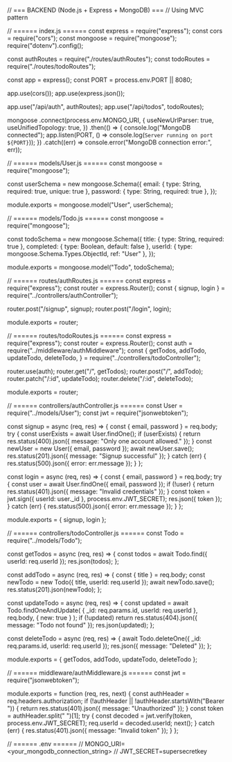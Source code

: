 // === BACKEND (Node.js + Express + MongoDB) ===
// Using MVC pattern

// ====== index.js ======
const express = require("express");
const cors = require("cors");
const mongoose = require("mongoose");
require("dotenv").config();

const authRoutes = require("./routes/authRoutes");
const todoRoutes = require("./routes/todoRoutes");

const app = express();
const PORT = process.env.PORT || 8080;

app.use(cors());
app.use(express.json());

app.use("/api/auth", authRoutes);
app.use("/api/todos", todoRoutes);

mongoose
  .connect(process.env.MONGO_URI, {
    useNewUrlParser: true,
    useUnifiedTopology: true,
  })
  .then(() => {
    console.log("MongoDB connected");
    app.listen(PORT, () => console.log(`Server running on port ${PORT}`));
  })
  .catch((err) => console.error("MongoDB connection error:", err));


// ====== models/User.js ======
const mongoose = require("mongoose");

const userSchema = new mongoose.Schema({
  email: { type: String, required: true, unique: true },
  password: { type: String, required: true },
});

module.exports = mongoose.model("User", userSchema);


// ====== models/Todo.js ======
const mongoose = require("mongoose");

const todoSchema = new mongoose.Schema({
  title: { type: String, required: true },
  completed: { type: Boolean, default: false },
  userId: { type: mongoose.Schema.Types.ObjectId, ref: "User" },
});

module.exports = mongoose.model("Todo", todoSchema);


// ====== routes/authRoutes.js ======
const express = require("express");
const router = express.Router();
const { signup, login } = require("../controllers/authController");

router.post("/signup", signup);
router.post("/login", login);

module.exports = router;


// ====== routes/todoRoutes.js ======
const express = require("express");
const router = express.Router();
const auth = require("../middleware/authMiddleware");
const {
  getTodos,
  addTodo,
  updateTodo,
  deleteTodo,
} = require("../controllers/todoController");

router.use(auth);
router.get("/", getTodos);
router.post("/", addTodo);
router.patch("/:id", updateTodo);
router.delete("/:id", deleteTodo);

module.exports = router;


// ====== controllers/authController.js ======
const User = require("../models/User");
const jwt = require("jsonwebtoken");

const signup = async (req, res) => {
  const { email, password } = req.body;
  try {
    const userExists = await User.findOne();
    if (userExists) {
      return res.status(400).json({ message: "Only one account allowed." });
    }
    const newUser = new User({ email, password });
    await newUser.save();
    res.status(201).json({ message: "Signup successful" });
  } catch (err) {
    res.status(500).json({ error: err.message });
  }
};

const login = async (req, res) => {
  const { email, password } = req.body;
  try {
    const user = await User.findOne({ email, password });
    if (!user) {
      return res.status(401).json({ message: "Invalid credentials" });
    }
    const token = jwt.sign({ userId: user._id }, process.env.JWT_SECRET);
    res.json({ token });
  } catch (err) {
    res.status(500).json({ error: err.message });
  }
};

module.exports = { signup, login };


// ====== controllers/todoController.js ======
const Todo = require("../models/Todo");

const getTodos = async (req, res) => {
  const todos = await Todo.find({ userId: req.userId });
  res.json(todos);
};

const addTodo = async (req, res) => {
  const { title } = req.body;
  const newTodo = new Todo({ title, userId: req.userId });
  await newTodo.save();
  res.status(201).json(newTodo);
};

const updateTodo = async (req, res) => {
  const updated = await Todo.findOneAndUpdate(
    { _id: req.params.id, userId: req.userId },
    req.body,
    { new: true }
  );
  if (!updated) return res.status(404).json({ message: "Todo not found" });
  res.json(updated);
};

const deleteTodo = async (req, res) => {
  await Todo.deleteOne({ _id: req.params.id, userId: req.userId });
  res.json({ message: "Deleted" });
};

module.exports = { getTodos, addTodo, updateTodo, deleteTodo };


// ====== middleware/authMiddleware.js ======
const jwt = require("jsonwebtoken");

module.exports = function (req, res, next) {
  const authHeader = req.headers.authorization;
  if (!authHeader || !authHeader.startsWith("Bearer ")) {
    return res.status(401).json({ message: "Unauthorized" });
  }
  const token = authHeader.split(" ")[1];
  try {
    const decoded = jwt.verify(token, process.env.JWT_SECRET);
    req.userId = decoded.userId;
    next();
  } catch (err) {
    res.status(401).json({ message: "Invalid token" });
  }
};


// ====== .env ======
// MONGO_URI=<your_mongodb_connection_string>
// JWT_SECRET=supersecretkey